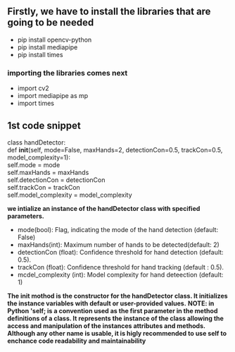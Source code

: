 ## Firstly, we have to install the libraries that are going to be needed
- pip install opencv-python
- pip install mediapipe
- pip install times

### importing the libraries comes next
- import cv2
- import mediapipe as mp
- import times

## 1st code snippet  
class handDetector:  
 def __init__(self, mode=False, maxHands=2, detectionCon=0.5, trackCon=0.5, model_complexity=1):  
  self.mode = mode  
  self.maxHands = maxHands  
  self.detectionCon = detectionCon  
  self.trackCon = trackCon  
  self.model_complexity = model_complexity  
        
**we intialize an instance of the handDetector class with specified parameters.**
- mode(bool): Flag, indicating the mode of the hand detection (default: False)
- maxHands(int): Maximum number of hands to be detected(default: 2)
- detectionCon (float): Confidence threshold for hand detection (default: 0.5).
- trackCon (float): Confidence threshold for hand tracking (default : 0.5).
- mcdel_complexity (int): Model complexity for hand deteection (default: 1)

**The __init__ mothod is the constructor for the handDetector class. It initializes the instance variables with default or user-provided values.**
**NOTE: in Python 'self; is a convention used as the first parameter in the method definitions of a class. It represents the instance of the class allowing the access and manipulation of the instances attributes and methods. Although any other name is usable, it is higly recommended to use self to enchance code readability and maintainability**
